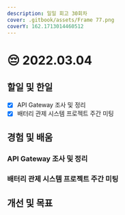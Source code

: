 ```yaml
---
description: 일일 회고 30회차
cover: .gitbook/assets/Frame 77.png
coverY: 162.1713014460512
---
```


# 😔 2022.03.04

## 할일 및 한일

* [x] API Gateway 조사 및 정리
* [x] 배터리 관제 시스템 프로젝트 주간 미팅

## 경험 및 배움

### API Gateway 조사 및 정리



### 배터리 관제 시스템 프로젝트 주간 미팅

## 개선 및 목표
